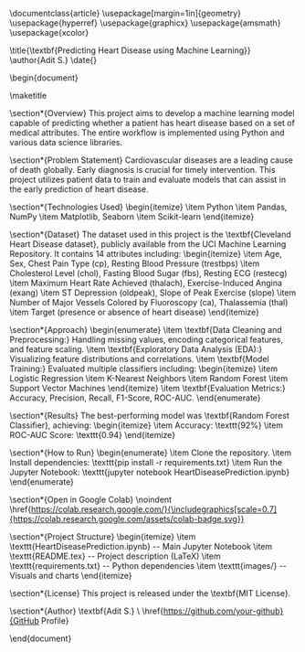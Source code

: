 \documentclass{article}
\usepackage[margin=1in]{geometry}
\usepackage{hyperref}
\usepackage{graphicx}
\usepackage{amsmath}
\usepackage{xcolor}

\title{\textbf{Predicting Heart Disease using Machine Learning}}
\author{Adit S.}
\date{}

\begin{document}

\maketitle

\section*{Overview}
This project aims to develop a machine learning model capable of predicting whether a patient has heart disease based on a set of medical attributes. The entire workflow is implemented using Python and various data science libraries.

\section*{Problem Statement}
Cardiovascular diseases are a leading cause of death globally. Early diagnosis is crucial for timely intervention. This project utilizes patient data to train and evaluate models that can assist in the early prediction of heart disease.

\section*{Technologies Used}
\begin{itemize}
    \item Python
    \item Pandas, NumPy
    \item Matplotlib, Seaborn
    \item Scikit-learn
\end{itemize}

\section*{Dataset}
The dataset used in this project is the \textbf{Cleveland Heart Disease dataset}, publicly available from the UCI Machine Learning Repository. It contains 14 attributes including:
\begin{itemize}
    \item Age, Sex, Chest Pain Type (cp), Resting Blood Pressure (trestbps)
    \item Cholesterol Level (chol), Fasting Blood Sugar (fbs), Resting ECG (restecg)
    \item Maximum Heart Rate Achieved (thalach), Exercise-Induced Angina (exang)
    \item ST Depression (oldpeak), Slope of Peak Exercise (slope)
    \item Number of Major Vessels Colored by Fluoroscopy (ca), Thalassemia (thal)
    \item Target (presence or absence of heart disease)
\end{itemize}

\section*{Approach}
\begin{enumerate}
    \item \textbf{Data Cleaning and Preprocessing:} Handling missing values, encoding categorical features, and feature scaling.
    \item \textbf{Exploratory Data Analysis (EDA):} Visualizing feature distributions and correlations.
    \item \textbf{Model Training:} Evaluated multiple classifiers including:
    \begin{itemize}
        \item Logistic Regression
        \item K-Nearest Neighbors
        \item Random Forest
        \item Support Vector Machines
    \end{itemize}
    \item \textbf{Evaluation Metrics:} Accuracy, Precision, Recall, F1-Score, ROC-AUC.
\end{enumerate}

\section*{Results}
The best-performing model was \textbf{Random Forest Classifier}, achieving:
\begin{itemize}
    \item Accuracy: \texttt{92\%}
    \item ROC-AUC Score: \texttt{0.94}
\end{itemize}

\section*{How to Run}
\begin{enumerate}
    \item Clone the repository.
    \item Install dependencies: \texttt{pip install -r requirements.txt}
    \item Run the Jupyter Notebook: \texttt{jupyter notebook HeartDiseasePrediction.ipynb}
\end{enumerate}

\section*{Open in Google Colab}
\noindent
\href{https://colab.research.google.com/}{\includegraphics[scale=0.7]{https://colab.research.google.com/assets/colab-badge.svg}}

\section*{Project Structure}
\begin{itemize}
    \item \texttt{HeartDiseasePrediction.ipynb} -- Main Jupyter Notebook
    \item \texttt{README.tex} -- Project description (LaTeX)
    \item \texttt{requirements.txt} -- Python dependencies
    \item \texttt{images/} -- Visuals and charts
\end{itemize}

\section*{License}
This project is released under the \textbf{MIT License}.

\section*{Author}
\textbf{Adit S.} \\
\href{https://github.com/your-github}{GitHub Profile}

\end{document}
